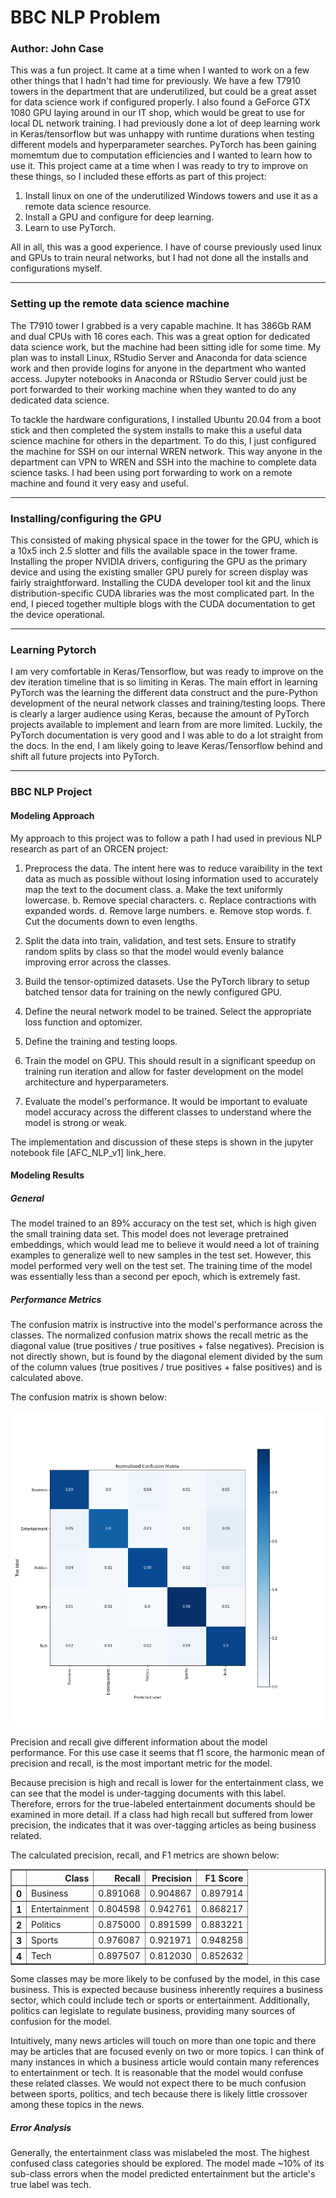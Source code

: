 # BBC NLP Problem

### Author: John Case

This was a fun project.  It came at a time when I wanted to work on a few other things that I hadn't had time for previously.  We have a few T7910 towers in the department that are underutilized, but could be a great asset for data science work if configured properly.  I also found a GeForce GTX 1080 GPU laying around in our IT shop, which would be great to use for local DL network training.  I had previously done a lot of deep learning work in Keras/tensorflow but was unhappy with runtime durations when testing different models and hyperparameter searches.  PyTorch has been gaining momemtum due to computation efficiencies and I wanted to learn how to use it.  This project came at a time when I was ready to try to improve on these things, so I included these efforts as part of this project:

1. Install linux on one of the underutilized Windows towers and use it as a remote data science resource.
2. Install a GPU and configure for deep learning.
3. Learn to use PyTorch.

All in all, this was a good experience.  I have of course previously used linux and GPUs to train neural networks, but I had not done all the installs and configurations myself.   

<hr />

### Setting up the remote data science machine

The T7910 tower I grabbed is a very capable machine.  It has 386Gb RAM and dual CPUs with 16 cores each.  This was a great option for dedicated data science work, but the machine had been sitting idle for some time.  My plan was to install Linux, RStudio Server and Anaconda for data science work and then provide logins for anyone in the department who wanted access.  Jupyter notebooks in Anaconda or RStudio Server could just be port forwarded to their working machine when they wanted to do any dedicated data science. 

To tackle the hardware configurations, I installed Ubuntu 20.04 from a boot stick and then completed the system installs to make this a useful data science machine for others in the department.  To do this, I just configured the machine for SSH on our internal WREN network.  This way anyone in the department can VPN to WREN and SSH into the machine to complete data science tasks. I had been using port forwarding to work on a remote machine and found it very easy and useful. 

<hr />

### Installing/configuring the GPU

This consisted of making physical space in the tower for the GPU, which is a 10x5 inch 2.5 slotter and fills the available space in the tower frame.  Installing the proper NVIDIA drivers, configuring the GPU as the primary device and using the existing smaller GPU purely for screen display was fairly straightforward.  Installing the CUDA developer tool kit and the linux distribution-specific CUDA libraries was the most complicated part.  In the end, I pieced together multiple blogs with the CUDA documentation to get the device operational.  

<hr />

### Learning Pytorch

I am very comfortable in Keras/Tensorflow, but was ready to improve on the dev iteration timeline that is so limiting in Keras.  The main effort in learning PyTorch was the learning the different data construct and the pure-Python development of the neural network classes and training/testing loops.  There is clearly a larger audience using Keras, because the amount of PyTorch projects available to implement and learn from are more limited.  Luckily, the PyTorch documentation is very good and I was able to do a lot straight from the docs. In the end, I am likely going to leave Keras/Tensorflow behind and shift all future projects into PyTorch. 

<hr />

### BBC NLP Project 

#### Modeling Approach

My approach to this project was to follow a path I had used in previous NLP research as part of an ORCEN project:

1. Preprocess the data.  The intent here was to reduce varaibility in the text data as much as possible without losing information used to accurately map the text to the document class. 
	a. Make the text uniformly lowercase.
	b. Remove special characters.
	c. Replace contractions with expanded words.
	d. Remove large numbers.
	e. Remove stop words.
	f. Cut the documents down to even lengths.

2. Split the data into train, validation, and test sets.  Ensure to stratify random splits by class so that the model would evenly balance improving error across the classes.

3. Build the tensor-optimized datasets.  Use the PyTorch library to setup batched tensor data for training on the newly configured GPU.  

4. Define the neural network model to be trained.  Select the appropriate loss function and optomizer.

5. Define the training and testing loops.

6. Train the model on GPU.  This should result in a significant speedup on training run iteration and allow for faster development on the model architecture and hyperparameters. 

7. Evaluate the model's performance.  It would be important to evaluate model accuracy across the different classes to understand where the model is strong or weak.  

The implementation and discussion of these steps is shown in the jupyter notebook file [AFC_NLP_v1] link_here.

#### Modeling Results

##### General 

The model trained to an 89% accuracy on the test set, which is high given the small training data set.  This model does not leverage pretrained embeddings, which would lead me to believe it would need a lot of training examples to generalize well to new samples in the test set.  However, this model performed very well on the test set.  The training time of the model was essentially less than a second per epoch, which is extremely fast. 

##### Performance Metrics 

The confusion matrix is instructive into the model's performance across the classes.  The normalized confusion matrix shows the recall metric as the diagonal value (true positives / true positives + false negatives).  Precision is not directly shown, but is found by the diagonal element divided by the sum of the column values (true positives / true positives + false positives) and is calculated above.  

The confusion matrix is shown below:

![Confusion Matrix](/norm_conf_mx.png)


Precision and recall give different information about the model performance. For this use case it seems that f1 score, the harmonic mean of precision and recall, is the most important metric for the model.  

Because precision is high and recall is lower for the entertainment class, we can see that the model is under-tagging documents with this label. Therefore, errors for the true-labeled entertainment documents should be examined in more detail. If a class had high recall but suffered from lower precision, the indicates that it was over-tagging articles as being business related. 

The calculated precision, recall, and F1 metrics are shown below:

<table border="1" class="dataframe">
  <thead>
    <tr style="text-align: right;">
      <th></th>
      <th>Class</th>
      <th>Recall</th>
      <th>Precision</th>
      <th>F1 Score</th>
    </tr>
  </thead>
  <tbody>
    <tr>
      <th>0</th>
      <td>Business</td>
      <td>0.891068</td>
      <td>0.904867</td>
      <td>0.897914</td>
    </tr>
    <tr>
      <th>1</th>
      <td>Entertainment</td>
      <td>0.804598</td>
      <td>0.942761</td>
      <td>0.868217</td>
    </tr>
    <tr>
      <th>2</th>
      <td>Politics</td>
      <td>0.875000</td>
      <td>0.891599</td>
      <td>0.883221</td>
    </tr>
    <tr>
      <th>3</th>
      <td>Sports</td>
      <td>0.976087</td>
      <td>0.921971</td>
      <td>0.948258</td>
    </tr>
    <tr>
      <th>4</th>
      <td>Tech</td>
      <td>0.897507</td>
      <td>0.812030</td>
      <td>0.852632</td>
    </tr>
  </tbody>
</table>

Some classes may be more likely to be confused by the model, in this case business.  This is expected because business inherently requires a business sector, which could include tech or sports or entertainment.  Additionally, politics can legislate to regulate business, providing many sources of confusion for the model. 

Intuitively, many news articles will touch on more than one topic and there may be articles that are focused evenly on two or more topics.  I can think of many instances in which a business article would contain many references to entertainment or tech.  It is reasonable that the model would confuse these related classes.  We would not expect there to be much confusion between sports, politics, and tech because there is likely little crossover among these topics in the news.  

##### Error Analysis

Generally, the entertainment class was mislabeled the most.  The highest confused class categories should be explored.  The model made ~10% of its sub-class errors when the model predicted entertainment but the article's true label was tech.



